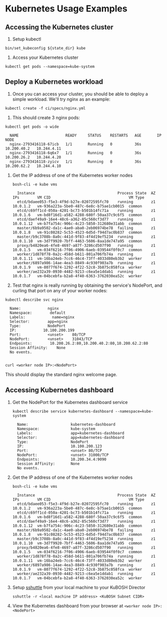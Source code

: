 # Kubernetes Usage Examples

## Accessing the Kubernetes cluster

1. Setup kubectl
  ```
  bin/set_kubeconfig ${state_dir} kube
  ```

1. Access your Kubernetes cluster
  ```
  kubectl get pods --namespace=kube-system
  ```

## Deploy a Kubernetes workload

1. Once you can access your cluster, you should be able to deploy a simple workload. We'll try nginx as an example:
  ```
  kubectl create -f ci/specs/nginx.yml
  ```

1. This should create 3 nginx pods:

  ```
  kubectl get pods -o wide
   
    NAME                     READY     STATUS    RESTARTS   AGE       IP            NODE
    nginx-2793416118-67icb   1/1       Running   0          36s       10.200.40.2   10.244.4.11
    nginx-2793416118-6q6x7   1/1       Running   0          36s       10.200.26.2   10.244.4.20
    nginx-2793416118-zyicv   1/1       Running   0          36s       10.200.62.2   10.244.4.10
  ```

1. Get the IP address of one of the Kubernetes worker nodes

   ```
   bosh-cli -e kube vms

     Instance                                     Process State  AZ  IPs        VM CID                                   VM Type
     etcd/bdaee053-f5e3-4f9d-b27e-02072595fc70    running        z1  10.0.1.2   vm-936a223a-5be0-487c-6e8c-b75ae1cb0015  common
     etcd/c69ff1cd-050a-4201-bc73-b501b14fc71a    running        z1  10.0.1.6   vm-bd8f16d1-a582-4288-680f-50aa37c9c6f5  common
     etcd/daef49a9-16e4-48c6-a362-85c560cf3d77    running        z1  10.0.1.12  vm-b7fa754c-906c-4c23-5850-312680e31abb  common
     master/6b9a9502-da1c-4ae0-aba0-2eb06974be78  failing        z1  10.0.1.8   vm-91c08282-5c53-4523-6d5d-f94d7ac0b837  common
     master/b9c3708b-8a0c-441d-9f83-4f4d19ef5234  running        z1  10.0.1.10  vm-3d7f9920-7bff-4463-5606-8aa1de747a95  common
     proxy/b4820ea6-4fe8-4697-a87f-3286cd507f90   running        z1  10.0.1.5   vm-034f6216-7f06-4906-6aeb-039544f0f0c7  common
     worker/1d878f78-0a2c-458d-b611-801a706fb74a  running        z1  10.0.1.11  vm-16ba24eb-7cc6-46c4-73ff-4033d80eb3b2  worker
     worker/6897a986-14ae-4ea3-8849-4c930f903a7b  running        z1  10.0.1.9   vm-8077f674-1292-4f22-52c8-3b875c058fca  worker
     worker/ae232a39-0930-4482-9213-c6ea5e1ddab1  running        z1  10.0.1.7   vm-04bcebfa-b2a8-4f40-6363-3762030ea52c  worker
   ```

1. Test that nginx is really running by obtaining the service's NodePort, and curling that port on any of your worker nodes:

  ```
  kubectl describe svc nginx
  
    Name:            nginx
    Namespace:        default
    Labels:            name=nginx
    Selector:        app=nginx
    Type:            NodePort
    IP:            10.100.200.199
    Port:            <unset>    80/TCP
    NodePort:        <unset>    31043/TCP
    Endpoints:        10.200.26.2:80,10.200.40.2:80,10.200.62.2:80
    Session Affinity:    None
    No events.
  
  
  curl <worker node IP>:<NodePort>
  ```
  
  This should display the standard nginx welcome page.

## Accessing Kubernetes dashboard

1. Get the NodePort for the Kubernetes dashboard service

   ```
   kubectl describe service kubernetes-dashboard --namespace=kube-system

     Name:                   kubernetes-dashboard
     Namespace:              kube-system
     Labels:                 app=kubernetes-dashboard
     Selector:               app=kubernetes-dashboard
     Type:                   NodePort
     IP:                     10.100.200.123
     Port:                   <unset> 80/TCP
     NodePort:               <unset> 31000/TCP
     Endpoints:              10.200.34.4:9090
     Session Affinity:       None
     No events.
   ```

1. Get the IP address of one of the Kubernetes worker nodes

   ```
   bosh-cli -e kube vms

     Instance                                     Process State  AZ  IPs        VM CID                                   VM Type
     etcd/bdaee053-f5e3-4f9d-b27e-02072595fc70    running        z1  10.0.1.2   vm-936a223a-5be0-487c-6e8c-b75ae1cb0015  common
     etcd/c69ff1cd-050a-4201-bc73-b501b14fc71a    running        z1  10.0.1.6   vm-bd8f16d1-a582-4288-680f-50aa37c9c6f5  common
     etcd/daef49a9-16e4-48c6-a362-85c560cf3d77    running        z1  10.0.1.12  vm-b7fa754c-906c-4c23-5850-312680e31abb  common
     master/6b9a9502-da1c-4ae0-aba0-2eb06974be78  failing        z1  10.0.1.8   vm-91c08282-5c53-4523-6d5d-f94d7ac0b837  common
     master/b9c3708b-8a0c-441d-9f83-4f4d19ef5234  running        z1  10.0.1.10  vm-3d7f9920-7bff-4463-5606-8aa1de747a95  common
     proxy/b4820ea6-4fe8-4697-a87f-3286cd507f90   running        z1  10.0.1.5   vm-034f6216-7f06-4906-6aeb-039544f0f0c7  common
     worker/1d878f78-0a2c-458d-b611-801a706fb74a  running        z1  10.0.1.11  vm-16ba24eb-7cc6-46c4-73ff-4033d80eb3b2  worker
     worker/6897a986-14ae-4ea3-8849-4c930f903a7b  running        z1  10.0.1.9   vm-8077f674-1292-4f22-52c8-3b875c058fca  worker
     worker/ae232a39-0930-4482-9213-c6ea5e1ddab1  running        z1  10.0.1.7   vm-04bcebfa-b2a8-4f40-6363-3762030ea52c  worker

   ```

1. Setup [sshuttle](https://github.com/apenwarr/sshuttle) from your local machine to your KuBOSH Director

   ```
   sshuttle -r <local machine IP address> <KuBOSH Subnet CIDR>
   ```

1. View the Kubernetes dashboard from your browser at `<worker node IP>:<NodePort>`
